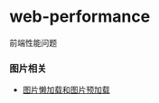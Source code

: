 # web-performance
前端性能问题


### 图片相关
- [图片懒加载和图片预加载](https://github.com/AILINGANGEL/web-performance/issues/1)
